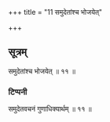 +++
title = "11 समुदेतांश्च भोजयेत्"

+++
## सूत्रम्
समुदेतांश्च भोजयेत् ॥ ११ ॥  
### टिप्पनी
समुदेतवचनं गुणाधिक्यार्थम् ॥ ११ ॥  
